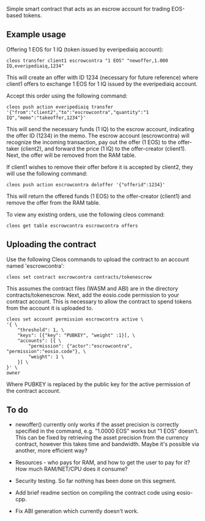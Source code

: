 Simple smart contract that acts as an escrow account for trading EOS-based tokens.

## Example usage
Offering 1 EOS for 1 IQ (token issued by everipediaiq account):
```
cleos transfer client1 escrowcontra "1 EOS" "newoffer,1.000 IQ,everipediaiq,1234"
```
This will create an offer with ID 1234 (necessary for future reference) where client1 offers to exchange 1 EOS for 1 IQ issued by the everipediaiq account.

Accept this order using the following command:
```
cleos push action everipediaiq transfer '{"from":"client2","to":"escrowcontra","quantity":"1 IQ","memo":"takeoffer,1234"}'
```
This will send the necessary funds (1 IQ) to the escrow account, indicating the offer ID (1234) in the memo. The escrow account (escrowcontra) will recognize the incoming transaction, pay out the offer (1 EOS) to the offer-taker (client2), and forward the price (1 IQ) to the offer-creator (client1). Next, the offer will be removed from the RAM table.

If client1 wishes to remove their offer before it is accepted by client2, they will use the following command:
```
cleos push action escrowcontra deloffer '{"offerid":1234}'
```
This will return the offered funds (1 EOS) to the offer-creator (client1) and remove the offer from the RAM table.

To view any existing orders, use the following cleos command:
```
cleos get table escrowcontra escrowcontra offers
```

## Uploading the contract
Use the following Cleos commands to upload the contract to an account named 'escrowcontra':
```
cleos set contract excrowcontra contracts/tokenescrow
```
This assumes the contract files (WASM and ABI) are in the directory contracts/tokenescrow. Next, add the eosio.code permission to your contract account. This is necessary to allow the contract to spend tokens from the account it is uploaded to.
```
cleos set account permission escrowcontra active \
'{ \
    "threshold": 1, \
    "keys": [{"key": "PUBKEY", "weight" :1}], \
    "accounts": [{ \
        "permission": {"actor":"escrowcontra", "permission":"eosio.code"}, \
        "weight": 1 \
    }] \
}' \
owner
```
Where PUBKEY is replaced by the public key for the active permission of the contract account.

## To do
* newoffer() currently only works if the asset precision is correctly specified in the command, e.g. "1.0000 EOS" works but "1 EOS" doesn't. This can be fixed by retrieving the asset precision from the currency contract, however this takes time and bandwidth. Maybe it's possible via another, more efficient way?

* Resources - who pays for RAM, and how to get the user to pay for it? How much RAM/NET/CPU does it consume?

* Security testing. So far nothing has been done on this segment.

* Add brief readme section on compiling the contract code using eosio-cpp.

* Fix ABI generation which currently doesn't work.
